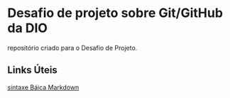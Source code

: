 # Desafio de projeto sobre Git/GitHub da DIO
repositório criado para o Desafio de Projeto.

## Links Úteis
[sintaxe Báica Markdown](https://www.markdownguide.org/basic-syntax/)

